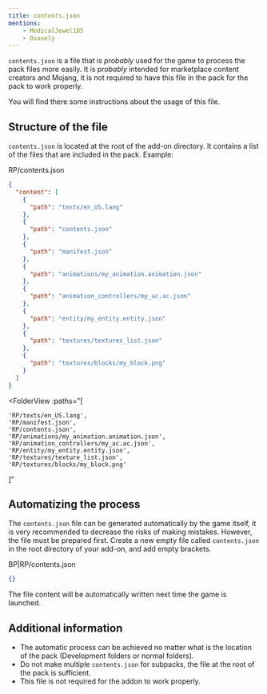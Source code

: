 ```yaml
---
title: contents.json
mentions:
    - MedicalJewel105
    - Osaxely
---
```


`contents.json` is a file that is *probably* used for the game to process the pack files more easily. It is *probably* intended for marketplace content creators and Mojang, it is not required to have this file in the pack for the pack to work properly.

You will find there some instructions about the usage of this file.

## Structure of the file

`contents.json` is located at the root of the add-on directory. It contains a list of the files that are included in the pack.
Example:

<CodeHeader>RP/contents.json</CodeHeader>

```json
{
  "content": [
    {
      "path": "texts/en_US.lang"
    },
    {
      "path": "contents.json"
    },
    {
      "path": "manifest.json"
    },
    {
      "path": "animations/my_animation.animation.json"
    },
    {
      "path": "animation_controllers/my_ac.ac.json"
    },
    {
      "path": "entity/my_entity.entity.json"
    },
    {
      "path": "textures/textures_list.json"
    },
    {
      "path": "textures/blocks/my_block.png"
    }
  ]
}
```

<FolderView
	:paths="[

	'RP/texts/en_US.lang',
    'RP/manifest.json',
	'RP/contents.json',
    'RP/animations/my_animation.animation.json',
	'RP/animation_controllers/my_ac.ac.json',
	'RP/entity/my_entity.entity.json',
	'RP/textures/texture_list.json',
	'RP/textures/blocks/my_block.png'


]"
></FolderView>

## Automatizing the process

The `contents.json` file can be generated automatically by the game itself, it is very recommended to decrease the risks of making mistakes. However, the file must be prepared first. Create a new empty file called `contents.json` in the root directory of your add-on, and add empty brackets.

<CodeHeader>BP|RP/contents.json</CodeHeader>

```json
{}
```
The file content will be automatically written next time the game is launched.

## Additional information

-	The automatic process can be achieved no matter what is the location of the pack (Development folders or normal folders).
-	Do not make multiple `contents.json` for subpacks, the file at the root of the pack is sufficient.
-	This file is not required for the addon to work properly.
